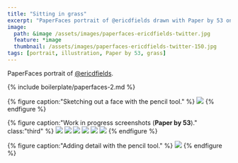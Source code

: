```yaml
---
title: "Sitting in grass"
excerpt: "PaperFaces portrait of @ericdfields drawn with Paper by 53 on an iPad."
image: 
  path: &image /assets/images/paperfaces-ericdfields-twitter.jpg 
  feature: *image
  thumbnail: /assets/images/paperfaces-ericdfields-twitter-150.jpg
tags: [portrait, illustration, Paper by 53, grass]
---
```


PaperFaces portrait of [@ericdfields](https://twitter.com/ericdfields).

{% include boilerplate/paperfaces-2.md %}

{% figure caption:"Sketching out a face with the pencil tool." %}
[![](/assets/images/paperfaces-ericdfields-process-1-750.jpg)](/assets/images/paperfaces-ericdfields-process-1-lg.jpg)
{% endfigure %}

{% figure caption:"Work in progress screenshots (**Paper by 53**)." class:"third" %}
[![](/assets/images/paperfaces-ericdfields-process-2-600.jpg)](/assets/images/paperfaces-ericdfields-process-2-lg.jpg)
[![](/assets/images/paperfaces-ericdfields-process-3-600.jpg)](/assets/images/paperfaces-ericdfields-process-3-lg.jpg)
[![](/assets/images/paperfaces-ericdfields-process-4-600.jpg)](/assets/images/paperfaces-ericdfields-process-4-lg.jpg)
[![](/assets/images/paperfaces-ericdfields-process-5-600.jpg)](/assets/images/paperfaces-ericdfields-process-5-lg.jpg)
[![](/assets/images/paperfaces-ericdfields-process-6-600.jpg)](/assets/images/paperfaces-ericdfields-process-6-lg.jpg)
[![](/assets/images/paperfaces-ericdfields-process-7-600.jpg)](/assets/images/paperfaces-ericdfields-process-7-lg.jpg)
{% endfigure %}

{% figure caption:"Adding detail with the pencil tool." %}
[![](/assets/images/paperfaces-ericdfields-process-8-750.jpg)](/assets/images/paperfaces-ericdfields-process-8-lg.jpg)
{% endfigure %}

